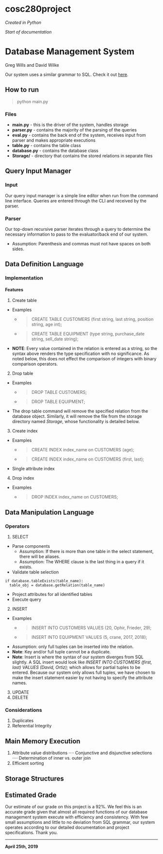 # cosc280project
*Created in Python*

*Start of documentation*

# Database Management System
Greg Wills and David Wilke

Our system uses a similar grammar to SQL. Check it out [here](https://forcedotcom.github.io/phoenix/).

## How to run
> python main.py

### Files
* **main.py** - this is the driver of the system, handles storage
* **parser.py** - contains the majority of the parsing of the queries
* **eval.py** - contains the back end of the system, receives input from parser and makes appropriate executions
* **table.py** - contains the table class
* **database.py** - contains the database class
* **Storage/** - directory that contains the stored relations in separate files

## Query Input Manager
### Input
Our query input manager is a simple line editor when run from the command line interface. Queries
are entered through the CLI and received by the parser.

### Parser
Our top-down recursive parser iterates through a query to determine the necessary information
to pass to the evaluator/back end of our system.
* Assumption: Parenthesis and commas must not have spaces on both sides.

## Data Definition Language
### Implementation

#### Features
  1. Create table
  - Examples
    - > CREATE TABLE CUSTOMERS (first string, last string, position string, age int);
    - > CREATE TABLE EQUIPMENT (type string, purchase_date string, sell_date string);
  - **NOTE**: Every value contained in the relation is entered as a string, so the syntax above renders the type specification with no significance. As noted below, this does not effect the comparison of integers with binary comparison operators.
  2. Drop table
  - Examples
    - > DROP TABLE CUSTOMERS;
    - > DROP TABLE EQUIPMENT;
  - The drop table command will remove the specified relation from the database object. Similarly, it will remove the file from the storage directory named *Storage*, whose functionality is detailed below.
  3. Create index
  - Examples
    - > CREATE INDEX index_name on CUSTOMERS (age);
    - > CREATE INDEX index_name on CUSTOMERS (first, last);
  * Single attribute index
  4. Drop index
  - Examples
    - > DROP INDEX index_name on CUSTOMERS;

## Data Manipulation Language

### Operators
  1. SELECT
  - Parse components
    - Assumption: If there is more than one table in the select statement, there will be aliases.
    - Assumption: The WHERE clause is the last thing in a query if it exists.
  - Validate table selection
  ```
  if database.tableExists(table_name):
    table_obj = database.getRelation(table_name)
  ```
  - Project attributes for all identified tables
  - Execute query
  2. INSERT
  - Examples
    - > INSERT INTO CUSTOMERS VALUES (20, Ophir, Frieder, 29);
    - > INSERT INTO EQUIPMENT VALUES (5, crane, 2017, 2018);
  - Assumption: only full tuples can be inserted into the relation.
  - **Note**: Key and/or full tuple cannot be a duplicate.
  - **Note**: Insert is where the syntax of our system diverges from SQL slightly. A SQL insert would look like *INSERT INTO CUSTOMERS (first, last) VALUES (David, Ortiz);* which allows for partial tuples to be entered. Because our system only allows full tuples, we have chosen to make the insert statement easier by not having to specify the attribute names.
  3. UPDATE
  4. DELETE

### Considerations
  1. Duplicates
  2. Referential Integrity

## Main Memory Execution

  1. Attribute value distributions
⋅⋅⋅⋅ Conjunctive and disjunctive selections
⋅⋅⋅⋅ Determination of inner vs. outer join
  2. Efficient sorting

## Storage Structures

## Estimated Grade
Our estimate of our grade on this project is a 92%. We feel this is an accurate grade given that almost all required functions of our database management system execute with efficiency and consistency. With few small assumptions and little to no deviation from SQL grammar, our system operates according to our detailed documentation and project specifications. Thank you.

----
**April 25th, 2019**
